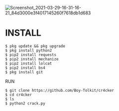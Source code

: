 ![Screenshot_2021-03-29-16-31-16-21_84d3000e3f4017145260f7618db1d683](https://user-images.githubusercontent.com/80812572/112817148-5339be80-90ac-11eb-8abe-5b8e497ebe48.png)

# INSTALL
```
$ pkg update && pkg upgrade
$ pkg install python2
$ pip2 install requests
$ pip2 install mechanize
$ pip2 install lolcat
$ pip2 install bs4
$ pkg install git
```
RUN
```
$ git clone https://github.com/Boy-Tolkit/cr4cker
$ cd cr4cker
$ ls
$ python2 crack.py
```
